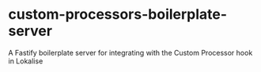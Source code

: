 # custom-processors-boilerplate-server
A Fastify boilerplate server for integrating with the Custom Processor hook in Lokalise
